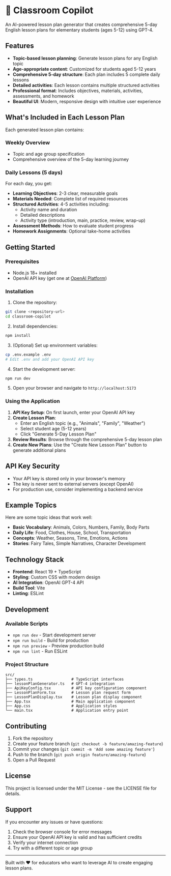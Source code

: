 # 🤖 Classroom Copilot

An AI-powered lesson plan generator that creates comprehensive 5-day English lesson plans for elementary students (ages 5-12) using GPT-4.

## Features

- **Topic-based lesson planning**: Generate lesson plans for any English topic
- **Age-appropriate content**: Customized for students aged 5-12 years
- **Comprehensive 5-day structure**: Each plan includes 5 complete daily lessons
- **Detailed activities**: Each lesson contains multiple structured activities
- **Professional format**: Includes objectives, materials, activities, assessments, and homework
- **Beautiful UI**: Modern, responsive design with intuitive user experience

## What's Included in Each Lesson Plan

Each generated lesson plan contains:

### Weekly Overview
- Topic and age group specification
- Comprehensive overview of the 5-day learning journey

### Daily Lessons (5 days)
For each day, you get:
- **Learning Objectives**: 2-3 clear, measurable goals
- **Materials Needed**: Complete list of required resources
- **Structured Activities**: 4-5 activities including:
  - Activity name and duration
  - Detailed descriptions
  - Activity type (introduction, main, practice, review, wrap-up)
- **Assessment Methods**: How to evaluate student progress
- **Homework Assignments**: Optional take-home activities

## Getting Started

### Prerequisites
- Node.js 18+ installed
- OpenAI API key (get one at [OpenAI Platform](https://platform.openai.com/api-keys))

### Installation

1. Clone the repository:
```bash
git clone <repository-url>
cd classroom-copilot
```

2. Install dependencies:
```bash
npm install
```

3. (Optional) Set up environment variables:
```bash
cp .env.example .env
# Edit .env and add your OpenAI API key
```

4. Start the development server:
```bash
npm run dev
```

5. Open your browser and navigate to `http://localhost:5173`

### Using the Application

1. **API Key Setup**: On first launch, enter your OpenAI API key
2. **Create Lesson Plan**: 
   - Enter an English topic (e.g., "Animals", "Family", "Weather")
   - Select student age (5-12 years)
   - Click "Generate 5-Day Lesson Plan"
3. **Review Results**: Browse through the comprehensive 5-day lesson plan
4. **Create New Plans**: Use the "Create New Lesson Plan" button to generate additional plans

## API Key Security

- Your API key is stored only in your browser's memory
- The key is never sent to external servers (except OpenAI)
- For production use, consider implementing a backend service

## Example Topics

Here are some topic ideas that work well:
- **Basic Vocabulary**: Animals, Colors, Numbers, Family, Body Parts
- **Daily Life**: Food, Clothes, House, School, Transportation
- **Concepts**: Weather, Seasons, Time, Emotions, Actions
- **Stories**: Fairy Tales, Simple Narratives, Character Development

## Technology Stack

- **Frontend**: React 19 + TypeScript
- **Styling**: Custom CSS with modern design
- **AI Integration**: OpenAI GPT-4 API
- **Build Tool**: Vite
- **Linting**: ESLint

## Development

### Available Scripts

- `npm run dev` - Start development server
- `npm run build` - Build for production
- `npm run preview` - Preview production build
- `npm run lint` - Run ESLint

### Project Structure

```
src/
├── types.ts                 # TypeScript interfaces
├── lessonPlanGenerator.ts   # GPT-4 integration
├── ApiKeyConfig.tsx         # API key configuration component
├── LessonPlanForm.tsx       # Lesson plan request form
├── LessonPlanDisplay.tsx    # Lesson plan display component
├── App.tsx                  # Main application component
├── App.css                  # Application styles
└── main.tsx                 # Application entry point
```

## Contributing

1. Fork the repository
2. Create your feature branch (`git checkout -b feature/amazing-feature`)
3. Commit your changes (`git commit -m 'Add some amazing feature'`)
4. Push to the branch (`git push origin feature/amazing-feature`)
5. Open a Pull Request

## License

This project is licensed under the MIT License - see the LICENSE file for details.

## Support

If you encounter any issues or have questions:
1. Check the browser console for error messages
2. Ensure your OpenAI API key is valid and has sufficient credits
3. Verify your internet connection
4. Try with a different topic or age group

---

Built with ❤️ for educators who want to leverage AI to create engaging lesson plans.
